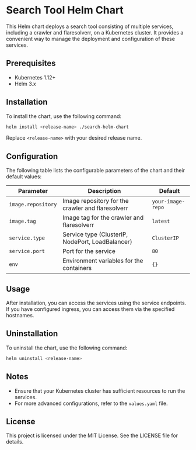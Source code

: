 # Search Tool Helm Chart

This Helm chart deploys a search tool consisting of multiple services, including a crawler and flaresolverr, on a Kubernetes cluster. It provides a convenient way to manage the deployment and configuration of these services.

## Prerequisites

- Kubernetes 1.12+
- Helm 3.x

## Installation

To install the chart, use the following command:

```bash
helm install <release-name> ./search-helm-chart
```

Replace `<release-name>` with your desired release name.

## Configuration

The following table lists the configurable parameters of the chart and their default values:

| Parameter                     | Description                                      | Default                |
|-------------------------------|--------------------------------------------------|------------------------|
| `image.repository`            | Image repository for the crawler and flaresolverr | `your-image-repo`      |
| `image.tag`                   | Image tag for the crawler and flaresolverr      | `latest`               |
| `service.type`                | Service type (ClusterIP, NodePort, LoadBalancer) | `ClusterIP`            |
| `service.port`                | Port for the service                             | `80`                   |
| `env`                         | Environment variables for the containers         | `{}`                   |

## Usage

After installation, you can access the services using the service endpoints. If you have configured ingress, you can access them via the specified hostnames.

## Uninstallation

To uninstall the chart, use the following command:

```bash
helm uninstall <release-name>
```

## Notes

- Ensure that your Kubernetes cluster has sufficient resources to run the services.
- For more advanced configurations, refer to the `values.yaml` file.

## License

This project is licensed under the MIT License. See the LICENSE file for details.
